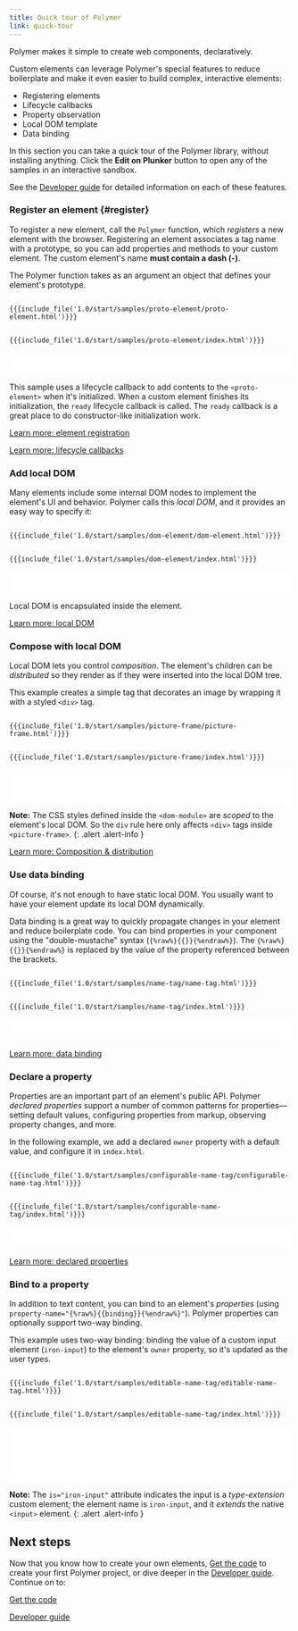 ```yaml
---
title: Quick tour of Polymer
link: quick-tour
---
```


<!-- toc -->

Polymer makes it simple to create web components, declaratively.

Custom elements can leverage Polymer's special features to reduce boilerplate
and make it even easier to build complex, interactive elements:

- Registering elements
- Lifecycle callbacks
- Property observation
- Local DOM template
- Data binding

In this section you can take a quick tour of the Polymer library,
without installing anything. Click the **Edit on Plunker** button to open any
of the samples in an interactive sandbox.

See the [Developer guide](../devguide/feature-overview.html) for
detailed information on each of these features.

### Register an element {#register}

To register a new element, call the `Polymer` function, which
_registers_ a new element with the browser. Registering an element associates
a tag name with a prototype, so you can add properties and methods to your custom
element. The custom element's name **must contain a dash (-)**.

The Polymer function takes as an
argument an object that defines your element's prototype.

<demo-tabs selected="0" src="samples/proto-element/manifest.json">
  <demo-tab heading="proto-element.html">
<pre><code>
{{{include_file('1.0/start/samples/proto-element/proto-element.html')}}}
</code></pre>
  </demo-tab>
  <demo-tab heading="index.html">
<pre><code>
{{{include_file('1.0/start/samples/proto-element/index.html')}}}
</code></pre>
  </demo-tab>

  <iframe frameborder="0" src="samples/proto-element/index.html" width="100%" height="40"></iframe>
</demo-tabs>

This sample uses a lifecycle callback
to add contents to the `<proto-element>` when it's initialized.
When a custom element finishes its initialization, the `ready` lifecycle callback is called.
The `ready` callback is a great place to do constructor-like initialization work.

<p><a href="../devguide/registering-elements.html" class="blue-button">
  Learn more: element registration
</a></p>

<p><a href="../devguide/registering-elements.html#lifecycle-callbacks" class="blue-button">
  Learn more: lifecycle callbacks
</a></p>

### Add local DOM

Many elements include some internal DOM nodes to implement the element's UI and behavior.
Polymer calls this _local DOM_, and it provides an easy way to specify it:

<demo-tabs selected="0" src="samples/dom-element/manifest.json">
  <demo-tab heading="dom-element.html">
<pre><code>
{{{include_file('1.0/start/samples/dom-element/dom-element.html')}}}
</code></pre>
  </demo-tab>
  <demo-tab heading="index.html">
<pre><code>
{{{include_file('1.0/start/samples/dom-element/index.html')}}}
</code></pre>
  </demo-tab>

  <iframe frameborder="0" src="samples/dom-element/index.html" width="100%" height="40"></iframe>
</demo-tabs>

Local DOM is encapsulated inside the element.

<p><a href="../devguide/local-dom.html" class="blue-button">Learn more: local DOM</a></p>

### Compose with local DOM

Local DOM lets you control _composition_. The element's children can be _distributed_
so they render as if they were inserted into the local DOM tree.

This example creates a simple tag that decorates an image by wrapping it
with a styled `<div>` tag.

<demo-tabs selected="0" src="samples/picture-frame/manifest.json">
  <demo-tab heading="picture-frame.html">
<pre><code>
{{{include_file('1.0/start/samples/picture-frame/picture-frame.html')}}}
</code></pre>
  </demo-tab>
  <demo-tab heading="index.html">
<pre><code>
{{{include_file('1.0/start/samples/picture-frame/index.html')}}}
</code></pre>
  </demo-tab>

  <iframe frameborder="0" src="samples/picture-frame/index.html" width="100%" height="60"></iframe>
</demo-tabs>

**Note:** The CSS styles defined inside the `<dom-module>` are _scoped_ to the element's local DOM.
So the `div` rule here only affects `<div>` tags inside `<picture-frame>`.
{: .alert .alert-info }

<p><a href="../devguide/local-dom.html#dom-distribution" class="blue-button">
Learn more: Composition & distribution</a></p>

### Use data binding

Of course, it's not enough to have static local DOM. You usually want to have your element update
its local DOM dynamically.

Data binding is a great way to quickly propagate changes in your element and reduce boilerplate code.
You can bind properties in your component using the "double-mustache" syntax (`{%raw%}{{}}{%endraw%}`).
The `{%raw%}{{}}{%endraw%}` is replaced by the value of the property referenced between the brackets.

<demo-tabs selected="0" src="samples/name-tag/manifest.json">
  <demo-tab heading="name-tag.html">
<pre><code>
{{{include_file('1.0/start/samples/name-tag/name-tag.html')}}}
</code></pre>
  </demo-tab>
  <demo-tab heading="index.html">
<pre><code>
{{{include_file('1.0/start/samples/name-tag/index.html')}}}
</code></pre>
  </demo-tab>

  <iframe frameborder="0" src="samples/name-tag/index.html" width="100%" height="40"></iframe>
</demo-tabs>

<p><a href="../devguide/data-binding.html" class="blue-button">
Learn more: data binding</a></p>

### Declare a property

Properties are an important part of an element's public API. Polymer
_declared properties_ support a number of common patterns for properties—setting default
values, configuring properties from markup, observing property changes, and more.

In the following example, we add a declared `owner` property with a default value,
and configure it in `index.html`.

<demo-tabs selected="0" src="samples/configurable-name-tag/manifest.json">
  <demo-tab heading="configurable-name-tag.html">
<pre><code>
{{{include_file('1.0/start/samples/configurable-name-tag/configurable-name-tag.html')}}}
</code></pre>
  </demo-tab>
  <demo-tab heading="index.html">
<pre><code>
{{{include_file('1.0/start/samples/configurable-name-tag/index.html')}}}
</code></pre>
  </demo-tab>

  <iframe frameborder="0" src="samples/configurable-name-tag/index.html" width="100%" height="40"></iframe>
</demo-tabs>

<p><a href="../devguide/properties.html" class="blue-button">
Learn more: declared properties</a></p>

### Bind to a property

In addition to text content, you can bind to an element's _properties_ (using
`property-name="{%raw%}{{binding}}{%endraw%}"`). Polymer properties
can optionally support two-way binding.

This example uses two-way binding: binding the value of a custom input element (`iron-input`)
to the element's `owner` property, so it's updated as the user types.

<demo-tabs selected="0" src="samples/editable-name-tag/manifest.json">
  <demo-tab heading="editable-name-tag.html">
<pre><code>
{{{include_file('1.0/start/samples/editable-name-tag/editable-name-tag.html')}}}
</code></pre>
  </demo-tab>
  <demo-tab heading="index.html">
<pre><code>
{{{include_file('1.0/start/samples/editable-name-tag/index.html')}}}
</code></pre>
  </demo-tab>

  <iframe frameborder="0" src="samples/editable-name-tag/index.html" width="100%" height="100"></iframe>
</demo-tabs>

**Note:** The `is="iron-input"` attribute indicates the input is a _type-extension_ custom
element; the element name is `iron-input`, and it _extends_ the native `<input>` element.
{: .alert .alert-info }

## Next steps

Now that you know how to create your own elements, [Get the code](getting-the-code.html)
to create your first Polymer project, or dive deeper in the
[Developer guide](../devguide/feature-overview.html).
Continue on to:

<p><a href="getting-the-code.html" class="blue-button">Get the code</a></p>

<p><a href="../devguide/feature-overview.html" class="blue-button">Developer guide</a></p>
